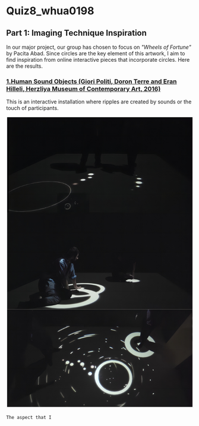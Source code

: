 # Quiz8_whua0198
## **Part 1: Imaging Technique Inspiration**
In our major project, our group has chosen to focus on _"Wheels of Fortune"_ by Pacita Abad. Since circles are the key element of this artwork, I aim to find inspiration from online interactive pieces that incorporate circles. Here are the results.

### [__1.Human Sound Objects__ (Giori Politi, Doron Terre and Eran Hilleli, Herzliya Museum of Contemporary Art, 2016)](https://vimeo.com/170962832)

This is an interactive installation where ripples are created by sounds or the touch of participants. 

![An image of Human Sound Objects](assets/Human%20Sound%20Objects.png)
```
The aspect that I 
```